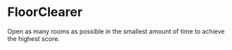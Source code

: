 # FloorClearer
Open as many rooms as possible in the smallest amount of time to achieve the highest score.
